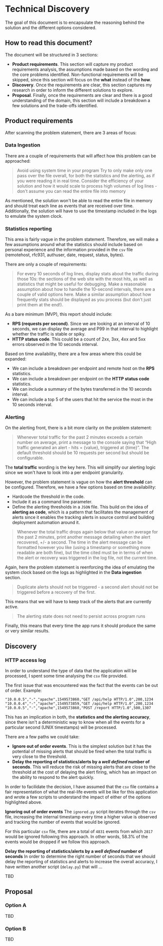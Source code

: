 # Technical Discovery
The goal of this document is to encapsulate the reasoning behind the solution and the different options considered.

## How to read this document?
The document will be structured in 3 sections:
* **Product requirements**. This section will capture my product requirements analysis, the assumptions made based on the wording and the core problems identified. Non-functional requirements will be skipped, since this section will focus on the **what** instead of the **how**. 
* **Discovery**. Once the requirements are clear, this section captures my research in order to inform the different solutions to explore.
* **Proposal**. Finally, once the requirements are clear and there is a good understanding of the domain, this section will include a breakdown a few solutions and the trade-offs identified.

## Product requirements
After scanning the problem statement, there are 3 areas of focus:

### Data Ingestion
There are a couple of requirements that will affect how this problem can be approached:

> Avoid using system time in your program
> Try to only make only one pass over the file overall, for both the statistics and the alerting, as if you were reading it in real time.
> Consider the efficiency of your solution and how it would scale to process high volumes of log lines - don't assume you can read the entire file into memory

As mentioned, the solution won't be able to read the entire file in memory and should treat each line as events that are received over time. Additionally, the solution will have to use the timestamp included in the logs to emulate the system clock.

### Statistics reporting
This area is fairly vague in the problem statement. Therefore, we will make a few assumptions around what the statistics should include based on personal experience and the information provided in the `csv` file (remotehost, rfc931, authuser, date, request, status, bytes).

There are only a couple of requirements:
> For every 10 seconds of log lines, display stats about the traffic during those 10s: the sections of the web site with the most hits, as well as statistics that might be useful for debugging.
> Make a reasonable assumption about how to handle the 10-second intervals, there are a couple of valid options here. Make a similar assumption about how frequently stats should be displayed as you process (but don't just print them at the end!).

As a bare minimum (MVP), this report should include: 
* **RPS (requests per second)**. Since we are looking at an interval of 10 seconds, we can display the average and P99 in that interval to highlight whether the traffic is stable or spiky. 
* **HTTP status code**. This could be a count of 2xx, 3xx, 4xx and 5xx errors observed in the 10 seconds interval.

Based on time availability, there are a few areas where this could be expanded:
* We can include a breakdown per endpoint and remote host on the **RPS** statistics.
* We can include a breakdown per endpoint on the **HTTP status code** statistics.
* We can include a summary of the bytes transferred in the 10 seconds interval.
* We can include a top 5 of the users that hit the service the most in the 10 seconds interval.

### Alerting
On the alerting front, there is a bit more clarity on the problem statement:

> Whenever total traffic for the past 2 minutes exceeds a certain number on average, print a message to the console saying that “High traffic generated an alert - hits = {value}, triggered at {time}”. The default threshold should be 10 requests per second but should be configurable.

The **total traffic** wording is the key here. This will simplify our alerting logic since we won't have to look into a per endpoint granularity. 

However, the problem statement is vague on how the **alert threshold** can be configured. Therefore, we have a few options based on time availability:
* Hardcode the threshold in the code.
* Include it as a command line parameter.
* Define the alerting thresholds in a `JSON` file. This build on the idea of **alerting as code**, which is a pattern that facilitates the management of alerts since it enables the tracking alerts in source control and building deployment automation around it.

> Whenever the total traffic drops again below that value on average for the past 2 minutes, print another message detailing when the alert recovered, +/- a second.
> The time in the alert message can be formatted however you like (using a timestamp or something more readable are both fine), but the time cited must be in terms of when the alert or recovery was triggered in the log file, not the current time.

Again, here the problem statement is reenforcing the idea of emulating the system clock based on the logs as highlighted in the **Data ingestion** section.

> Duplicate alerts should not be triggered - a second alert should not be triggered before a recovery of the first.

This means that we will have to keep track of the alerts that are currently active.

> The alerting state does not need to persist across program runs

Finally, this means that every time the app runs it should produce the same or very similar results.

## Discovery
### HTTP access log
In order to understand the type of data that the application will be processed, I spent some time analysing the `csv` file provided.

The first issue that was encountered was the fact that the events can be out of order. Example:

```
"10.0.0.5","-","apache",1549573860,"GET /api/help HTTP/1.0",200,1234
"10.0.0.4","-","apache",1549573859,"GET /api/help HTTP/1.0",200,1234
"10.0.0.5","-","apache",1549573860,"POST /report HTTP/1.0",500,1307
```

This has an implication in both, the **statistics and the alerting accuracy**, since there isn't a deterministic way to know when all the events for a particular second (UNIX timestamps) will be processed.

There are a few paths we could take:
* **Ignore out of order events**. This is the simplest solution but it has the potential of missing alerts that should be fired when the total traffic is very close to the threshold.
* **Delay the reporting of statistics/alerts by a *well defined* number of seconds**. This will reduce the risk of missing alerts that are close to the threshold at the cost of delaying the alert firing, which has an impact on the ability to respond to the alert quickly.

In order to facilidate the decision, I have assumed that the `csv` file contains a fair representation of what the real-life events will be like for this application and wrote a few scripts to understand the impact of either of the options highlighted above.

**Ignoring out of order events**
The `ignored.py` script iterates through the `csv` file, increasing the internal timestamp every time a higher value is observed and tracking the number of events that would be ignored.

For this particular `csv` file, there are a total of `4831` events from which `2817` would be ignored following this approach. In other words, 58.3% of the events would be dropped if we follow this approach.

**Delay the reporting of statistics/alerts by a *well defined* number of seconds**
In order to determine the right number of seconds that we should delay the reporting of statistics and alerts to increase the overall accuracy, I have written another script (`delay.py`) that will ...

TBD

## Proposal
### Option A
TBD

### Option B
TBD